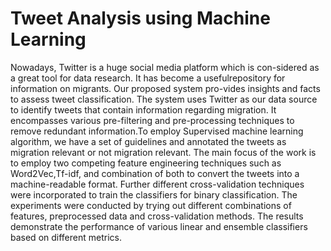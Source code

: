 # Tweet Analysis using Machine Learning
Nowadays, Twitter is a huge social media platform which is con-sidered as a great tool for data research. It has become a usefulrepository for information on migrants. Our proposed system pro-vides insights and facts to assess tweet classification. The system uses Twitter as our data source to identify tweets that contain information regarding migration. It encompasses various pre-filtering and pre-processing techniques to remove redundant information.To employ Supervised machine learning algorithm, we have a set of guidelines and annotated the tweets as migration relevant or not migration relevant. The main focus of the work is to employ two competing feature engineering techniques such as Word2Vec,Tf-idf, and combination of both to convert the tweets into a machine-readable format. Further different cross-validation techniques were incorporated to train the classifiers for binary classification. The experiments were conducted by trying out different combinations of features, preprocessed data and cross-validation methods. The results demonstrate the performance of various linear and ensemble classifiers based on different metrics.

